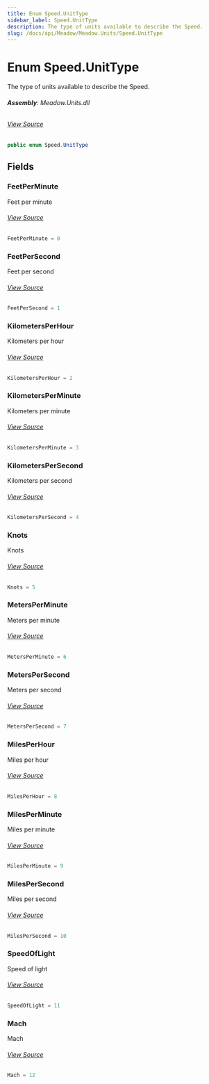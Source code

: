 ```yaml
---
title: Enum Speed.UnitType
sidebar_label: Speed.UnitType
description: The type of units available to describe the Speed.
slug: /docs/api/Meadow/Meadow.Units/Speed.UnitType
---
```

# Enum Speed.UnitType
The type of units available to describe the Speed.

###### **Assembly**: Meadow.Units.dll
###### [View Source](https://github.com/WildernessLabs/Meadow.Units.git/blob/develop/Source/Meadow.Units/Speed.cs#L47)
```csharp title="Declaration"
public enum Speed.UnitType
```
## Fields
### FeetPerMinute
Feet per minute
###### [View Source](https://github.com/WildernessLabs/Meadow.Units.git/blob/develop/Source/Meadow.Units/Speed.cs#L50)
```csharp title="Declaration"
FeetPerMinute = 0
```
### FeetPerSecond
Feet per second
###### [View Source](https://github.com/WildernessLabs/Meadow.Units.git/blob/develop/Source/Meadow.Units/Speed.cs#L52)
```csharp title="Declaration"
FeetPerSecond = 1
```
### KilometersPerHour
Kilometers per hour
###### [View Source](https://github.com/WildernessLabs/Meadow.Units.git/blob/develop/Source/Meadow.Units/Speed.cs#L54)
```csharp title="Declaration"
KilometersPerHour = 2
```
### KilometersPerMinute
Kilometers per minute
###### [View Source](https://github.com/WildernessLabs/Meadow.Units.git/blob/develop/Source/Meadow.Units/Speed.cs#L56)
```csharp title="Declaration"
KilometersPerMinute = 3
```
### KilometersPerSecond
Kilometers per second
###### [View Source](https://github.com/WildernessLabs/Meadow.Units.git/blob/develop/Source/Meadow.Units/Speed.cs#L58)
```csharp title="Declaration"
KilometersPerSecond = 4
```
### Knots
Knots
###### [View Source](https://github.com/WildernessLabs/Meadow.Units.git/blob/develop/Source/Meadow.Units/Speed.cs#L60)
```csharp title="Declaration"
Knots = 5
```
### MetersPerMinute
Meters per minute
###### [View Source](https://github.com/WildernessLabs/Meadow.Units.git/blob/develop/Source/Meadow.Units/Speed.cs#L62)
```csharp title="Declaration"
MetersPerMinute = 6
```
### MetersPerSecond
Meters per second
###### [View Source](https://github.com/WildernessLabs/Meadow.Units.git/blob/develop/Source/Meadow.Units/Speed.cs#L64)
```csharp title="Declaration"
MetersPerSecond = 7
```
### MilesPerHour
Miles per hour
###### [View Source](https://github.com/WildernessLabs/Meadow.Units.git/blob/develop/Source/Meadow.Units/Speed.cs#L66)
```csharp title="Declaration"
MilesPerHour = 8
```
### MilesPerMinute
Miles per minute
###### [View Source](https://github.com/WildernessLabs/Meadow.Units.git/blob/develop/Source/Meadow.Units/Speed.cs#L68)
```csharp title="Declaration"
MilesPerMinute = 9
```
### MilesPerSecond
Miles per second
###### [View Source](https://github.com/WildernessLabs/Meadow.Units.git/blob/develop/Source/Meadow.Units/Speed.cs#L70)
```csharp title="Declaration"
MilesPerSecond = 10
```
### SpeedOfLight
Speed of light
###### [View Source](https://github.com/WildernessLabs/Meadow.Units.git/blob/develop/Source/Meadow.Units/Speed.cs#L72)
```csharp title="Declaration"
SpeedOfLight = 11
```
### Mach
Mach
###### [View Source](https://github.com/WildernessLabs/Meadow.Units.git/blob/develop/Source/Meadow.Units/Speed.cs#L74)
```csharp title="Declaration"
Mach = 12
```
